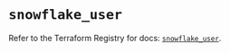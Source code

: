 # `snowflake_user`

Refer to the Terraform Registry for docs: [`snowflake_user`](https://registry.terraform.io/providers/snowflakedb/snowflake/2.5.0/docs/resources/user).
